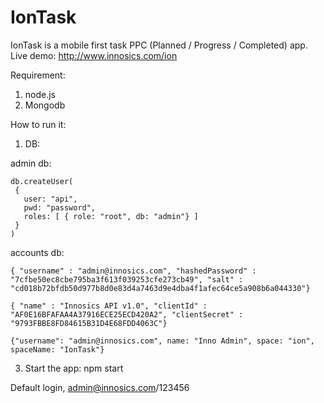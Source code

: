 # IonTask

IonTask is a mobile first task PPC (Planned / Progress / Completed) app. Live demo: http://www.innosics.com/ion

Requirement:

1. node.js
2. Mongodb

How to run it:

1. DB:

  admin db:
  
    db.createUser(
     {
       user: "api",
       pwd: "password",
       roles: [ { role: "root", db: "admin"} ]
     }
    )
  
  accounts db:
  
    { "username" : "admin@innosics.com", "hashedPassword" : "7cfbe50ec8cbe795ba3f613f039253cfe273cb49", "salt" : "cd018b72bfdb50d977b8d0e83d4a7463d9e4dba4f1afec64ce5a908b6a044330"}
    
    { "name" : "Innosics API v1.0", "clientId" : "AF0E16BFAFAA4A37916ECE25ECD420A2", "clientSecret" : "9793FBBE8FD84615B31D4E68FDD4063C"}
    
    {"username": "admin@innosics.com", name: "Inno Admin", space: "ion", spaceName: "IonTask"}  

3. Start the app:
    npm start

Default login, admin@innosics.com/123456

